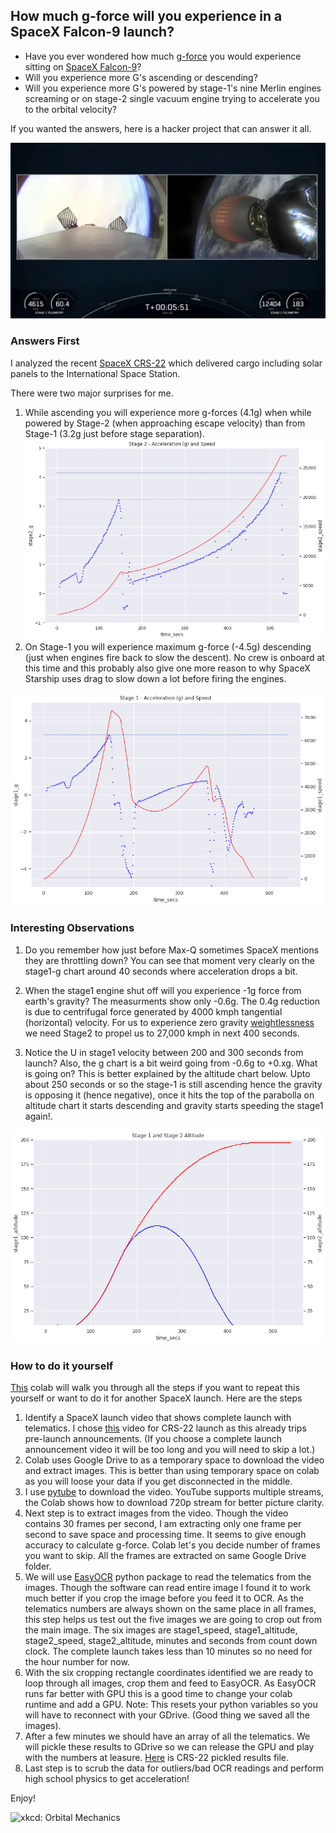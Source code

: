 ## How much g-force will you experience in a SpaceX Falcon-9 launch?

- Have you ever wondered how much [g-force](https://en.wikipedia.org/wiki/G-force) you would experience sitting on [SpaceX Falcon-9](https://www.spacex.com/vehicles/falcon-9/)? 
- Will you experience more G's ascending or descending? 
- Will you experience more G's powered by stage-1's nine Merlin engines screaming or on stage-2 single vacuum engine trying to accelerate you to the orbital velocity?

If you wanted the answers, here is a hacker project that can answer it all.

![CRS-22 Launch](crs-22.png)

### Answers First

I analyzed the recent [SpaceX CRS-22](https://en.wikipedia.org/wiki/SpaceX_CRS-22) which delivered cargo including solar panels to the International Space Station.

There were two major surprises for me.
1. While ascending you will experience more g-forces (4.1g) when while powered by Stage-2 (when approaching escape velocity) than from Stage-1 (3.2g just before stage separation).
![stage-2 acceleration](stage2-g.png)
2. On Stage-1 you will experience maximum g-force (-4.5g) descending (just when engines fire back to slow the descent). No crew is onboard at this time and this probably also give one more reason to why SpaceX Starship uses drag to slow down a lot before firing the engines.

![stage-1 acceleration](stage1-g.png)

### Interesting Observations

1. Do you remember how just before Max-Q sometimes SpaceX mentions they are throttling down? You can see that moment very clearly on the stage1-g chart around 40 seconds where acceleration drops a bit.

2. When the stage1 engine shut off will you experience -1g force from earth's gravity? The measurments show only -0.6g. The 0.4g reduction is due to centrifugal force generated by 4000 kmph tangential (horizontal) velocity. For us to experience zero gravity [weightlessness](https://en.wikipedia.org/wiki/Weightlessness) we need Stage2 to propel us to 27,000 kmph in next 400 seconds.

3. Notice the U in stage1 velocity between 200 and 300 seconds from launch? Also, the g chart is a bit weird going from -0.6g to +0.xg. What is going on?
This is better explained by the altitude chart below. Upto about 250 seconds or so the stage-1 is still ascending hence the gravity is opposing it (hence negative), once it hits the top of the parabolla on altitude chart it starts descending and gravity starts speeding the stage1 again!.

![stage-1 altitude](altitude.png)


### How to do it yourself

[This](https://github.com/sjamthe/spacex-launch-analysis/blob/main/spacex_launch_parser.ipynb) colab will walk you through all the steps if you want to repeat this yourself or want to do it for another SpaceX launch. Here are the steps

1. Identify a SpaceX launch video that shows complete launch with telematics. I chose [this](https://www.youtube.com/watch?v=cYTTKfMKdGg) video for CRS-22 launch as this already trips pre-launch announcements. (If you choose a complete launch announcement video it will be too long and you will need to skip a lot.)
2. Colab uses Google Drive to as a temporary space to download the video and extract images. This is better than using temporary space on colab as you will loose your data if you get disconnected in the middle.
3. I use [pytube](https://pytube.io/en/latest/) to download the video. YouTube supports multiple streams, the Colab shows how to download 720p stream for better picture clarity.
4. Next step is to extract images from the video. Though the video contains 30 frames per second, I am extracting only one frame per second to save space and processing time. It seems to give enough accuracy to calculate g-force. Colab let's you decide number of frames you want to skip. All the frames are extracted on same Google Drive folder.
5. We will use [EasyOCR](https://github.com/JaidedAI/EasyOCR) python package to read the telematics from the images. Though the software can read entire image I found it to work much better if you crop the image before you feed it to OCR. As the telematics numbers are always shown on the same place in all frames, this step helps us test out the five images we are going to crop out from the main image. The six images are stage1_speed, stage1_altitude, stage2_speed, stage2_altitude, minutes and seconds from count down clock. The complete launch takes less than 10 minutes so no need for the hour number for now.
6. With the six cropping rectangle coordinates identified we are ready to loop through all images, crop them and feed to EasyOCR. As EasyOCR runs far better with GPU this is a good time to change your colab runtime and add a GPU. Note: This resets your python variables so you will have to reconnect with your GDrive. (Good thing we saved all the images).
7. After a few minutes we should have an array of all the telematics. We will pickle these results to GDrive so we can release the GPU and play with the numbers at leasure. [Here](crs-22-results.p) is CRS-22 pickled results file.
8. Last step is to scrub the data for outliers/bad OCR readings and perform high school physics to get acceleration!

Enjoy!

![xkcd: Orbital Mechanics](https://imgs.xkcd.com/comics/orbital_mechanics.png)
